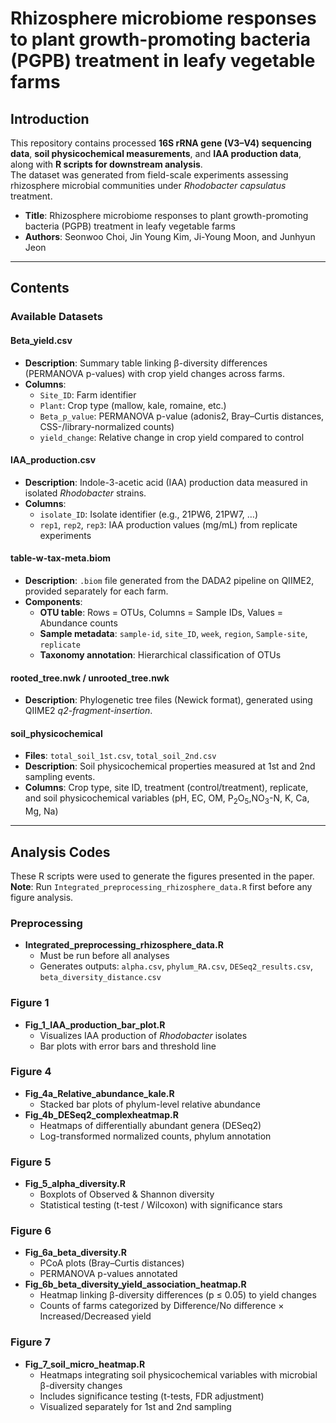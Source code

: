 # Rhizosphere microbiome responses to plant growth-promoting bacteria (PGPB) treatment in leafy vegetable farms

## Introduction
This repository contains processed **16S rRNA gene (V3–V4) sequencing data**, **soil physicochemical measurements**, and **IAA production data**, along with **R scripts for downstream analysis**.  
The dataset was generated from field-scale experiments assessing rhizosphere microbial communities under *Rhodobacter capsulatus* treatment.

- **Title**: Rhizosphere microbiome responses to plant growth-promoting bacteria (PGPB) treatment in leafy vegetable farms  
- **Authors**: Seonwoo Choi, Jin Young Kim, Ji-Young Moon, and Junhyun Jeon  

---

## Contents

### Available Datasets

#### **Beta_yield.csv**
- **Description**: Summary table linking β-diversity differences (PERMANOVA p-values) with crop yield changes across farms.  
- **Columns**:  
  - `Site_ID`: Farm identifier  
  - `Plant`: Crop type (mallow, kale, romaine, etc.)  
  - `Beta_p_value`: PERMANOVA p-value (adonis2, Bray–Curtis distances, CSS-/library-normalized counts)  
  - `yield_change`: Relative change in crop yield compared to control  

#### **IAA_production.csv**
- **Description**: Indole-3-acetic acid (IAA) production data measured in isolated *Rhodobacter* strains.  
- **Columns**:  
  - `isolate_ID`: Isolate identifier (e.g., 21PW6, 21PW7, …)  
  - `rep1`, `rep2`, `rep3`: IAA production values (mg/mL) from replicate experiments  

#### **table-w-tax-meta.biom**
- **Description**: `.biom` file generated from the DADA2 pipeline on QIIME2, provided separately for each farm.  
- **Components**:  
  - **OTU table**: Rows = OTUs, Columns = Sample IDs, Values = Abundance counts  
  - **Sample metadata**: `sample-id`, `site_ID`, `week`, `region`, `Sample-site`, `replicate`  
  - **Taxonomy annotation**: Hierarchical classification of OTUs  

#### **rooted_tree.nwk / unrooted_tree.nwk**
- **Description**: Phylogenetic tree files (Newick format), generated using QIIME2 *q2-fragment-insertion*.  

#### **soil_physicochemical**  
- **Files**: `total_soil_1st.csv`, `total_soil_2nd.csv`  
- **Description**: Soil physicochemical properties measured at 1st and 2nd sampling events.  
- **Columns**: Crop type, site ID, treatment (control/treatment), replicate, and soil physicochemical variables (pH, EC, OM, P<sub>2</sub>O<sub>5</sub>,NO<sub>3</sub>-N, K, Ca, Mg, Na)

---

## Analysis Codes
These R scripts were used to generate the figures presented in the paper.  
**Note**: Run `Integrated_preprocessing_rhizosphere_data.R` first before any figure analysis.

### **Preprocessing**
- **Integrated_preprocessing_rhizosphere_data.R**  
  - Must be run before all analyses  
  - Generates outputs: `alpha.csv`, `phylum_RA.csv`, `DESeq2_results.csv`, `beta_diversity_distance.csv`  

### **Figure 1**
- **Fig_1_IAA_production_bar_plot.R**  
  - Visualizes IAA production of *Rhodobacter* isolates  
  - Bar plots with error bars and threshold line  

### **Figure 4**
- **Fig_4a_Relative_abundance_kale.R**  
  - Stacked bar plots of phylum-level relative abundance  
- **Fig_4b_DESeq2_complexheatmap.R**  
  - Heatmaps of differentially abundant genera (DESeq2)  
  - Log-transformed normalized counts, phylum annotation  

### **Figure 5**
- **Fig_5_alpha_diversity.R**  
  - Boxplots of Observed & Shannon diversity  
  - Statistical testing (t-test / Wilcoxon) with significance stars  

### **Figure 6**
- **Fig_6a_beta_diversity.R**  
  - PCoA plots (Bray–Curtis distances)  
  - PERMANOVA p-values annotated  
- **Fig_6b_beta_diversity_yield_association_heatmap.R**  
  - Heatmap linking β-diversity differences (p ≤ 0.05) to yield changes  
  - Counts of farms categorized by Difference/No difference × Increased/Decreased yield  

### **Figure 7**
- **Fig_7_soil_micro_heatmap.R**  
  - Heatmaps integrating soil physicochemical variables with microbial β-diversity changes  
  - Includes significance testing (t-tests, FDR adjustment)  
  - Visualized separately for 1st and 2nd sampling  

